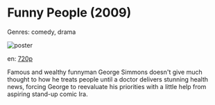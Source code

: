 # Funny People (2009)

Genres: comedy, drama

![poster](http://image.tmdb.org/t/p/w500/uWgcmAIfYURUHJGhY4Rq1IXcJIg.jpg)

en:
  [720p](magnet:?xt=urn:btih:2BC1DEB2A0CCB93E6055215086B06D84818601E4&tr=udp://glotorrents.pw:6969/announce&tr=udp://tracker.opentrackr.org:1337/announce&tr=udp://torrent.gresille.org:80/announce&tr=udp://tracker.openbittorrent.com:80&tr=udp://tracker.coppersurfer.tk:6969&tr=udp://tracker.leechers-paradise.org:6969&tr=udp://p4p.arenabg.ch:1337&tr=udp://tracker.internetwarriors.net:1337)
  


Famous and wealthy funnyman George Simmons doesn't give much thought to how he treats people until a doctor delivers stunning health news, forcing George to reevaluate his priorities with a little help from aspiring stand-up comic Ira.